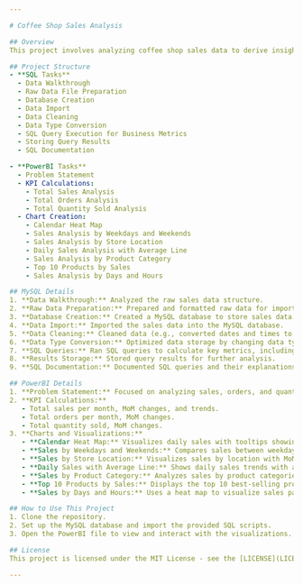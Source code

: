 ```yaml
---

# Coffee Shop Sales Analysis

## Overview
This project involves analyzing coffee shop sales data to derive insights and trends that can inform business decisions. The analysis was conducted using MySQL for data management and querying, and PowerBI for creating dynamic visualizations and dashboards.

## Project Structure
- **SQL Tasks**
  - Data Walkthrough
  - Raw Data File Preparation
  - Database Creation
  - Data Import
  - Data Cleaning
  - Data Type Conversion
  - SQL Query Execution for Business Metrics
  - Storing Query Results
  - SQL Documentation

- **PowerBI Tasks**
  - Problem Statement
  - KPI Calculations:
    - Total Sales Analysis
    - Total Orders Analysis
    - Total Quantity Sold Analysis
  - Chart Creation:
    - Calendar Heat Map
    - Sales Analysis by Weekdays and Weekends
    - Sales Analysis by Store Location
    - Daily Sales Analysis with Average Line
    - Sales Analysis by Product Category
    - Top 10 Products by Sales
    - Sales Analysis by Days and Hours

## MySQL Details
1. **Data Walkthrough:** Analyzed the raw sales data structure.
2. **Raw Data Preparation:** Prepared and formatted raw data for import.
3. **Database Creation:** Created a MySQL database to store sales data.
4. **Data Import:** Imported the sales data into the MySQL database.
5. **Data Cleaning:** Cleaned data (e.g., converted dates and times to proper formats).
6. **Data Type Conversion:** Optimized data storage by changing data types.
7. **SQL Queries:** Ran SQL queries to calculate key metrics, including total sales, orders, quantity sold, and month-over-month (MoM) growth.
8. **Results Storage:** Stored query results for further analysis.
9. **SQL Documentation:** Documented SQL queries and their explanations.

## PowerBI Details
1. **Problem Statement:** Focused on analyzing sales, orders, and quantity sold.
2. **KPI Calculations:**
   - Total sales per month, MoM changes, and trends.
   - Total orders per month, MoM changes.
   - Total quantity sold, MoM changes.
3. **Charts and Visualizations:**
   - **Calendar Heat Map:** Visualizes daily sales with tooltips showing detailed metrics.
   - **Sales by Weekdays and Weekends:** Compares sales between weekdays and weekends.
   - **Sales by Store Location:** Visualizes sales by location with MoM metrics.
   - **Daily Sales with Average Line:** Shows daily sales trends with an average line and highlights exceptional days.
   - **Sales by Product Category:** Analyzes sales by product categories.
   - **Top 10 Products by Sales:** Displays the top 10 best-selling products.
   - **Sales by Days and Hours:** Uses a heat map to visualize sales patterns by days and hours.

## How to Use This Project
1. Clone the repository.
2. Set up the MySQL database and import the provided SQL scripts.
3. Open the PowerBI file to view and interact with the visualizations.

## License
This project is licensed under the MIT License - see the [LICENSE](LICENSE) file for details.

---
```

